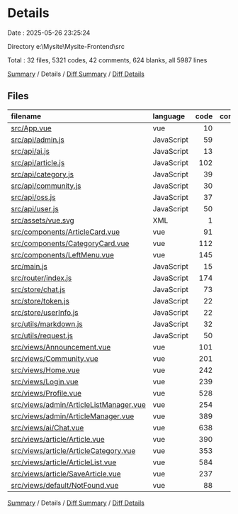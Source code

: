 # Details

Date : 2025-05-26 23:25:24

Directory e:\\Mysite\\Mysite-Frontend\\src

Total : 32 files,  5321 codes, 42 comments, 624 blanks, all 5987 lines

[Summary](results.md) / Details / [Diff Summary](diff.md) / [Diff Details](diff-details.md)

## Files
| filename | language | code | comment | blank | total |
| :--- | :--- | ---: | ---: | ---: | ---: |
| [src/App.vue](/src/App.vue) | vue | 10 | 0 | 3 | 13 |
| [src/api/admin.js](/src/api/admin.js) | JavaScript | 59 | 0 | 7 | 66 |
| [src/api/ai.js](/src/api/ai.js) | JavaScript | 13 | 0 | 1 | 14 |
| [src/api/article.js](/src/api/article.js) | JavaScript | 102 | 0 | 10 | 112 |
| [src/api/category.js](/src/api/category.js) | JavaScript | 39 | 1 | 4 | 44 |
| [src/api/community.js](/src/api/community.js) | JavaScript | 30 | 1 | 3 | 34 |
| [src/api/oss.js](/src/api/oss.js) | JavaScript | 37 | 0 | 5 | 42 |
| [src/api/user.js](/src/api/user.js) | JavaScript | 50 | 1 | 5 | 56 |
| [src/assets/vue.svg](/src/assets/vue.svg) | XML | 1 | 0 | 0 | 1 |
| [src/components/ArticleCard.vue](/src/components/ArticleCard.vue) | vue | 91 | 0 | 13 | 104 |
| [src/components/CategoryCard.vue](/src/components/CategoryCard.vue) | vue | 112 | 0 | 16 | 128 |
| [src/components/LeftMenu.vue](/src/components/LeftMenu.vue) | vue | 145 | 3 | 23 | 171 |
| [src/main.js](/src/main.js) | JavaScript | 15 | 0 | 2 | 17 |
| [src/router/index.js](/src/router/index.js) | JavaScript | 174 | 5 | 5 | 184 |
| [src/store/chat.js](/src/store/chat.js) | JavaScript | 73 | 9 | 10 | 92 |
| [src/store/token.js](/src/store/token.js) | JavaScript | 22 | 0 | 1 | 23 |
| [src/store/userInfo.js](/src/store/userInfo.js) | JavaScript | 22 | 0 | 1 | 23 |
| [src/utils/markdown.js](/src/utils/markdown.js) | JavaScript | 32 | 1 | 3 | 36 |
| [src/utils/request.js](/src/utils/request.js) | JavaScript | 50 | 5 | 5 | 60 |
| [src/views/Announcement.vue](/src/views/Announcement.vue) | vue | 101 | 0 | 9 | 110 |
| [src/views/Community.vue](/src/views/Community.vue) | vue | 201 | 0 | 15 | 216 |
| [src/views/Home.vue](/src/views/Home.vue) | vue | 242 | 2 | 26 | 270 |
| [src/views/Login.vue](/src/views/Login.vue) | vue | 239 | 0 | 23 | 262 |
| [src/views/Profile.vue](/src/views/Profile.vue) | vue | 528 | 2 | 59 | 589 |
| [src/views/admin/ArticleListManager.vue](/src/views/admin/ArticleListManager.vue) | vue | 254 | 1 | 18 | 273 |
| [src/views/admin/ArticleManager.vue](/src/views/admin/ArticleManager.vue) | vue | 389 | 0 | 49 | 438 |
| [src/views/ai/Chat.vue](/src/views/ai/Chat.vue) | vue | 638 | 6 | 107 | 751 |
| [src/views/article/Article.vue](/src/views/article/Article.vue) | vue | 390 | 0 | 50 | 440 |
| [src/views/article/ArticleCategory.vue](/src/views/article/ArticleCategory.vue) | vue | 353 | 2 | 31 | 386 |
| [src/views/article/ArticleList.vue](/src/views/article/ArticleList.vue) | vue | 584 | 3 | 78 | 665 |
| [src/views/article/SaveArticle.vue](/src/views/article/SaveArticle.vue) | vue | 237 | 0 | 28 | 265 |
| [src/views/default/NotFound.vue](/src/views/default/NotFound.vue) | vue | 88 | 0 | 14 | 102 |

[Summary](results.md) / Details / [Diff Summary](diff.md) / [Diff Details](diff-details.md)